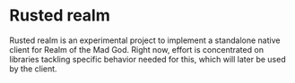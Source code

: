 # Rusted realm

Rusted realm is an experimental project to implement a standalone native client for Realm of the Mad God.
Right now, effort is concentrated on libraries tackling specific behavior needed for this, which will later be used by the client.
